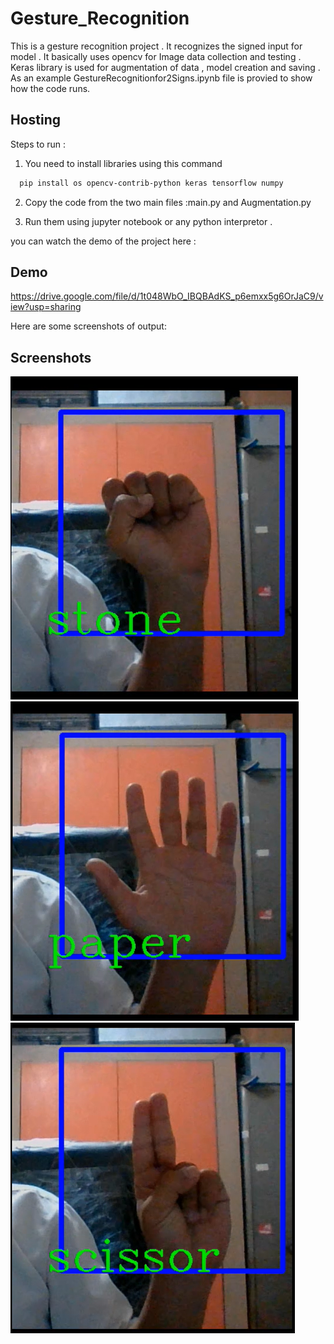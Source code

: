 # Gesture_Recognition

This is a gesture recognition project .
It recognizes the signed input for model .
It basically uses opencv for Image data collection and testing . 
Keras library is used for augmentation of data , model creation and saving .
As an example GestureRecognitionfor2Signs.ipynb file is provied to show how the code runs.

## Hosting

Steps to run  :
1. You need to install libraries using this command 
```bash
  pip install os opencv-contrib-python keras tensorflow numpy
```   
2. Copy the code from the two main files :main.py and Augmentation.py 

3. Run them using jupyter notebook or any python interpretor .


you can watch the demo of the project here : 
## Demo
https://drive.google.com/file/d/1t048WbO_IBQBAdKS_p6emxx5g6OrJaC9/view?usp=sharing

Here are some screenshots of output:
## Screenshots

![App Screenshot](https://github.com/sumitjhaleriya/Gesture_Recognition/blob/main/Screenshot%202023-02-25%20164428.png)
![App Screenshot](https://github.com/sumitjhaleriya/Gesture_Recognition/blob/main/Screenshot%202023-02-25%20164449.png)
![App Screenshot](https://github.com/sumitjhaleriya/Gesture_Recognition/blob/main/Screenshot%202023-02-25%20164512.png)
